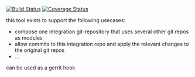 [![Build Status](https://travis-ci.org/esrlabs/centralgithook.svg?branch=master)](http://travis-ci.org/esrlabs/centralgithook)
[![Coverage Status](https://coveralls.io/repos/github/esrlabs/centralgithook/badge.svg?branch=master)](https://coveralls.io/github/esrlabs/centralgithook?branch=master)

this tool exists to support the following usecases:

* compose one integration git-repository that uses several other git repos as modules
* allow commits to this integration repo and apply the relevant changes to the original git repos
* ...

can be used as a gerrit hook
